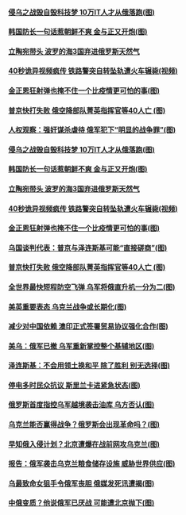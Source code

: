 #### [侵乌之战毁自毁科技梦 10万IT人才从俄落跑(图)](../pages/p9/1002395.md) 
#### [韩国防长一句话惹朝鲜不爽 金与正又开炮(图)](../pages/p9/1002406.md) 
#### [立陶宛带头 波罗的海3国弃进俄罗斯天然气](../pages/p9/1002404.md) 
#### [40秒诡异视频疯传 铁路警突自转坠轨遭火车辗毙(视频)](../pages/p9/1002363.md) 
#### [金正恩狂射弹也掩不住一个比疫情更可怕的事(图)](../pages/p9/1002302.md) 
#### [普京快打失败 俄空降部队菁英指挥官等40人亡 (图)](../pages/p9/1002324.md) 
#### [人权观察：强奸谋杀虐待 俄军犯下“明显的战争罪”(图)](../pages/p9/1002467.md) 
#### [侵乌之战毁自毁科技梦 10万IT人才从俄落跑(图)](../pages/p9/1002395.md) 
#### [韩国防长一句话惹朝鲜不爽 金与正又开炮(图)](../pages/p9/1002406.md) 
#### [立陶宛带头 波罗的海3国弃进俄罗斯天然气](../pages/p9/1002404.md) 
#### [40秒诡异视频疯传 铁路警突自转坠轨遭火车辗毙(视频)](../pages/p9/1002363.md) 
#### [金正恩狂射弹也掩不住一个比疫情更可怕的事(图)](../pages/p9/1002302.md) 
#### [乌国谈判代表：普京与泽连斯基可能“直接磋商”(图)](../pages/p9/1002379.md) 
#### [普京快打失败 俄空降部队菁英指挥官等40人亡 (图)](../pages/p9/1002324.md) 
#### [全世界最快短程防空飞弹 乌军将俄直升机一分为二(图)](../pages/p9/1002376.md) 
#### [美英重要表态 乌克兰战争或长期化(图)](../pages/p9/1002366.md) 
#### [减少对中国依赖 澳印正式签署贸易协议强化合作(图)](../pages/p9/1002351.md) 
#### [美乌：俄军已撤 乌军重新掌控整个基辅地区(图)](../pages/p9/1002360.md) 
#### [泽连斯基：不会用领土换和平 除了胜利 别无选择(图)](../pages/p9/1002347.md) 
#### [停电多时民众抗议 斯里兰卡进紧急状态(图)](../pages/p9/1002334.md) 
#### [俄罗斯首度指控乌军越境袭击油库 乌方否认(图)](../pages/p9/1002320.md) 
#### [乌克兰能否赢得战争？俄罗斯会出现革命吗？(图)](../pages/p9/1002282.md) 
#### [早知俄入侵计划？北京遭爆在战前网攻乌克兰(图)](../pages/p9/1002298.md) 
#### [报告：俄军袭击乌克兰粮食储存设施 威胁世界供应(图)](../pages/p9/1002288.md) 
#### [乌最致命女狙手令俄军丧胆 俄媒发死讯遭揭(图)](../pages/p9/1002243.md) 
#### [中俄变质？他说俄军已厌战 可能遭北京抛下(图)](../pages/p9/1002228.md) 
